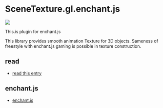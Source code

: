 SceneTexture.gl.enchant.js
==========

<img src="https://dl.dropboxusercontent.com/u/56132927/scriptogram/canvastexture.png">

This.is plugin for enchant.js

This library provides smooth animation Texture for 3D objects.
Sameness of freestyle with enchant.js gaming is possible in texture construction.

read
--------

- [read this entry](http://text.phasespaces.net/post/scenetexture.gl.enchant.js)


enchant.js
--------
- [enchant.js](http://github.com/wise9/enchant.js/)
